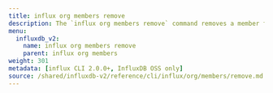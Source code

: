 ```yaml
---
title: influx org members remove
description: The `influx org members remove` command removes a member from an organization in InfluxDB.
menu:
  influxdb_v2:
    name: influx org members remove
    parent: influx org members
weight: 301
metadata: [influx CLI 2.0.0+, InfluxDB OSS only]
source: /shared/influxdb-v2/reference/cli/influx/org/members/remove.md
---
```


<!-- The content for this page is at
// SOURCE content/shared/influxdb-v2/reference/cli/influx/org/members/remove.md -->
